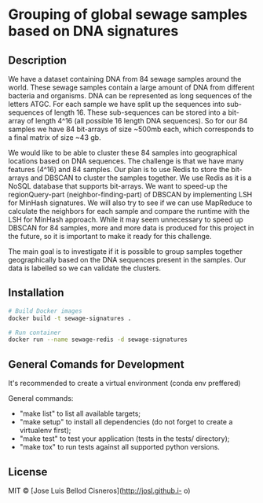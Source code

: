 # Grouping of global sewage samples based on DNA signatures

## Description

We have a dataset containing DNA from 84 sewage samples around the world. These sewage samples contain a large amount of DNA from different bacteria and organisms. DNA can be represented as long sequences of the letters ATGC. For each sample we have split up the sequences into sub-sequences of length 16\. These sub-sequences can be stored into a bit-array of length 4^16 (all possible 16 length DNA sequences). So for our 84 samples we have 84 bit-arrays of size ~500mb each, which corresponds to a final matrix of size ~43 gb.

We would like to be able to cluster these 84 samples into geographical locations based on DNA sequences. The challenge is that we have many features (4^16) and 84 samples. Our plan is to use Redis to store the bit-arrays and DBSCAN to cluster the samples together. We use Redis as it is a NoSQL database that supports bit-arrays. We want to speed-up the regionQuery-part (neighbor-finding-part) of DBSCAN by implementing LSH for MinHash signatures. We will also try to see if we can use MapReduce to calculate the neighbors for each sample and compare the runtime with the LSH for MinHash approach. While it may seem unnecessary to speed up DBSCAN for 84 samples, more and more data is produced for this project in the future, so it is important to make it ready for this challenge.

The main goal is to investigate if it is possible to group samples together geographically based on the DNA sequences present in the samples. Our data is labelled so we can validate the clusters.

## Installation

```bash
# Build Docker images
docker build -t sewage-signatures .

# Run container
docker run --name sewage-redis -d sewage-signatures
```

## General Comands for Development

It's recommended to create a virtual environment (conda env preffered)

General commands:

- "make list" to list all available targets;
- "make setup" to install all dependencies (do not forget to create a virtualenv first);
- "make test" to test your application (tests in the tests/ directory);
- "make tox" to run tests against all supported python versions.

## License

MIT © [Jose Luis Bellod Cisneros](http://josl.github.i- o)
